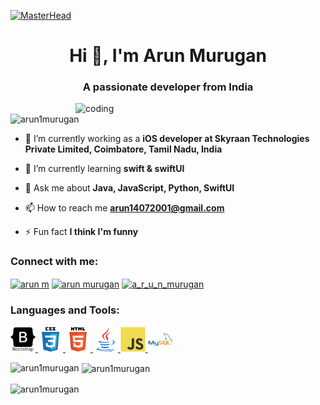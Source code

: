 [![MasterHead](https://mir-s3-cdn-cf.behance.net/project_modules/1400/be832922391491.58c25558f0fe7.gif)](https://Arun1Murugan.io)
<h1 align="center">Hi 👋, I'm Arun Murugan</h1>
<h3 align="center">A passionate developer from India</h3>
<img align="right" alt= "coding" width="400" src="https://camo.githubusercontent.com/84113ed63c8f820414bb0c35cb3f37cc8eaec7a70ae3cead15aa7f91fe0ed350/687474703a2f2f73747564696f706978656c2e696e2f77702d636f6e74656e742f75706c6f6164732f323031372f31312f73656e696f722d66726f6e742d656e642d646576656c6f7065722d6f70656e696e67732d312e676966">

<p align="left"> <img src="https://komarev.com/ghpvc/?username=arun1murugan&label=Profile%20views&color=0e75b6&style=flat" alt="arun1murugan" /> </p>

- 🔭 I’m currently working as a **iOS developer at Skyraan Technologies Private Limited, Coimbatore, Tamil Nadu, India**

- 🌱 I’m currently learning **swift & swiftUI**

- 💬 Ask me about **Java, JavaScript, Python, SwiftUI**

- 📫 How to reach me **arun14072001@gmail.com**

- ⚡ Fun fact **I think I'm funny**

<h3 align="left">Connect with me:</h3>
<p align="left">
<a href="https://twitter.com/arun m" target="blank"><img align="center" src="https://raw.githubusercontent.com/rahuldkjain/github-profile-readme-generator/master/src/images/icons/Social/twitter.svg" alt="arun m" height="30" width="40" /></a>
<a href="https://linkedin.com/in/arun murugan" target="blank"><img align="center" src="https://raw.githubusercontent.com/rahuldkjain/github-profile-readme-generator/master/src/images/icons/Social/linked-in-alt.svg" alt="arun murugan" height="30" width="40" /></a>
<a href="https://instagram.com/a_r_u_n_murugan" target="blank"><img align="center" src="https://raw.githubusercontent.com/rahuldkjain/github-profile-readme-generator/master/src/images/icons/Social/instagram.svg" alt="a_r_u_n_murugan" height="30" width="40" /></a>
</p>

<h3 align="left">Languages and Tools:</h3>
<p align="left"> <a href="https://getbootstrap.com" target="_blank" rel="noreferrer"> <img src="https://raw.githubusercontent.com/devicons/devicon/master/icons/bootstrap/bootstrap-plain-wordmark.svg" alt="bootstrap" width="40" height="40"/> </a> <a href="https://www.w3schools.com/css/" target="_blank" rel="noreferrer"> <img src="https://raw.githubusercontent.com/devicons/devicon/master/icons/css3/css3-original-wordmark.svg" alt="css3" width="40" height="40"/> </a> <a href="https://www.w3.org/html/" target="_blank" rel="noreferrer"> <img src="https://raw.githubusercontent.com/devicons/devicon/master/icons/html5/html5-original-wordmark.svg" alt="html5" width="40" height="40"/> </a> <a href="https://www.java.com" target="_blank" rel="noreferrer"> <img src="https://raw.githubusercontent.com/devicons/devicon/master/icons/java/java-original.svg" alt="java" width="40" height="40"/> </a> <a href="https://developer.mozilla.org/en-US/docs/Web/JavaScript" target="_blank" rel="noreferrer"> <img src="https://raw.githubusercontent.com/devicons/devicon/master/icons/javascript/javascript-original.svg" alt="javascript" width="40" height="40"/> </a> <a href="https://www.mysql.com/" target="_blank" rel="noreferrer"> <img src="https://raw.githubusercontent.com/devicons/devicon/master/icons/mysql/mysql-original-wordmark.svg" alt="mysql" width="40" height="40"/> </a> </p>

<p><img align="left" src="https://github-readme-stats.vercel.app/api/top-langs?username=arun1murugan&show_icons=true&locale=en&layout=compact" alt="arun1murugan" /></p>

<p>&nbsp;<img align="center" src="https://github-readme-stats.vercel.app/api?username=arun1murugan&show_icons=true&locale=en" alt="arun1murugan" /></p>

<p><img align="center" src="https://github-readme-streak-stats.herokuapp.com/?user=arun1murugan&" alt="arun1murugan" /></p>

